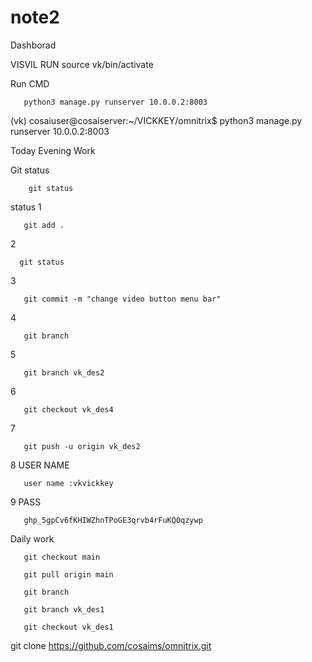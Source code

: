 # note2
Dashborad



VISVIL RUN
       source vk/bin/activate
       
Run CMD       
       
       python3 manage.py runserver 10.0.0.2:8003




(vk) cosaiuser@cosaiserver:~/VICKKEY/omnitrix$ python3 manage.py runserver 10.0.0.2:8003


Today Evening Work

Git status
    
        git status
status
1
       
       git add .
2
      
      git status
3

       git commit -m "change video button menu bar"
4       

       git branch
5       

       git branch vk_des2   
6       

       git checkout vk_des4
7

       git push -u origin vk_des2
8 USER NAME

       user name :vkvickkey  
9 PASS      

       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

Daily work

       git checkout main

       git pull origin main

       git branch

       git branch vk_des1

       git checkout vk_des1

git clone https://github.com/cosaims/omnitrix.git
